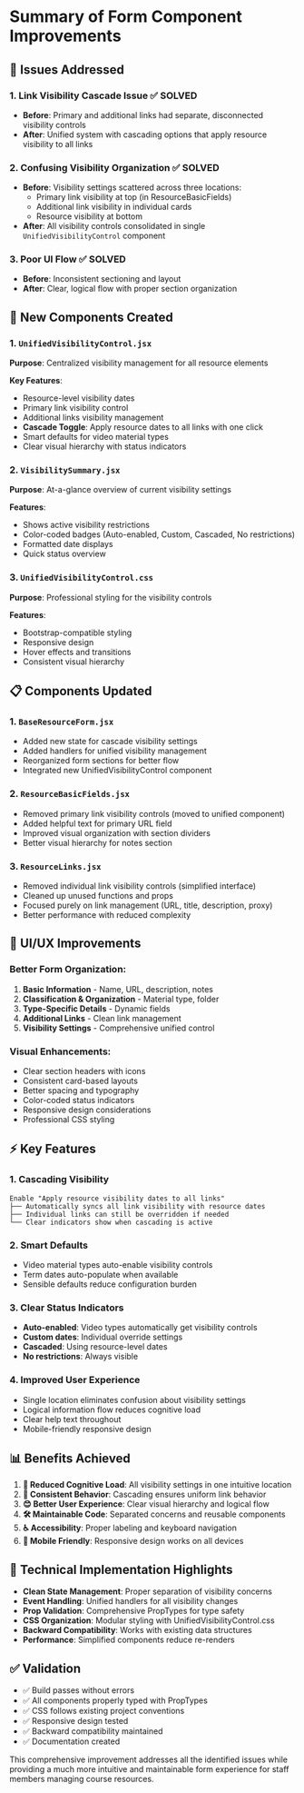 # Summary of Form Component Improvements

## 🎯 **Issues Addressed**

### 1. **Link Visibility Cascade Issue** ✅ SOLVED
- **Before**: Primary and additional links had separate, disconnected visibility controls
- **After**: Unified system with cascading options that apply resource visibility to all links

### 2. **Confusing Visibility Organization** ✅ SOLVED  
- **Before**: Visibility settings scattered across three locations:
  - Primary link visibility at top (in ResourceBasicFields)
  - Additional link visibility in individual cards
  - Resource visibility at bottom
- **After**: All visibility controls consolidated in single `UnifiedVisibilityControl` component

### 3. **Poor UI Flow** ✅ SOLVED
- **Before**: Inconsistent sectioning and layout
- **After**: Clear, logical flow with proper section organization

## 🔧 **New Components Created**

### 1. `UnifiedVisibilityControl.jsx`
**Purpose**: Centralized visibility management for all resource elements

**Key Features**:
- Resource-level visibility dates
- Primary link visibility control  
- Additional links visibility management
- **Cascade Toggle**: Apply resource dates to all links with one click
- Smart defaults for video material types
- Clear visual hierarchy with status indicators

### 2. `VisibilitySummary.jsx`
**Purpose**: At-a-glance overview of current visibility settings

**Features**:
- Shows active visibility restrictions
- Color-coded badges (Auto-enabled, Custom, Cascaded, No restrictions)
- Formatted date displays
- Quick status overview

### 3. `UnifiedVisibilityControl.css`
**Purpose**: Professional styling for the visibility controls

**Features**:
- Bootstrap-compatible styling
- Responsive design
- Hover effects and transitions
- Consistent visual hierarchy

## 📋 **Components Updated**

### 1. `BaseResourceForm.jsx`
- Added new state for cascade visibility settings
- Added handlers for unified visibility management
- Reorganized form sections for better flow
- Integrated new UnifiedVisibilityControl component

### 2. `ResourceBasicFields.jsx`  
- Removed primary link visibility controls (moved to unified component)
- Added helpful text for primary URL field
- Improved visual organization with section dividers
- Better visual hierarchy for notes section

### 3. `ResourceLinks.jsx`
- Removed individual link visibility controls (simplified interface)
- Cleaned up unused functions and props
- Focused purely on link management (URL, title, description, proxy)
- Better performance with reduced complexity

## 🎨 **UI/UX Improvements**

### Better Form Organization:
1. **Basic Information** - Name, URL, description, notes
2. **Classification & Organization** - Material type, folder
3. **Type-Specific Details** - Dynamic fields
4. **Additional Links** - Clean link management
5. **Visibility Settings** - Comprehensive unified control

### Visual Enhancements:
- Clear section headers with icons
- Consistent card-based layouts
- Better spacing and typography
- Color-coded status indicators
- Responsive design considerations
- Professional CSS styling

## ⚡ **Key Features**

### 1. **Cascading Visibility**
```
Enable "Apply resource visibility dates to all links"
├── Automatically syncs all link visibility with resource dates
├── Individual links can still be overridden if needed  
└── Clear indicators show when cascading is active
```

### 2. **Smart Defaults**
- Video material types auto-enable visibility controls
- Term dates auto-populate when available
- Sensible defaults reduce configuration burden

### 3. **Clear Status Indicators**  
- **Auto-enabled**: Video types automatically get visibility controls
- **Custom dates**: Individual override settings
- **Cascaded**: Using resource-level dates
- **No restrictions**: Always visible

### 4. **Improved User Experience**
- Single location eliminates confusion about visibility settings
- Logical information flow reduces cognitive load
- Clear help text throughout
- Mobile-friendly responsive design

## 📊 **Benefits Achieved**

1. **🧠 Reduced Cognitive Load**: All visibility settings in one intuitive location
2. **🔄 Consistent Behavior**: Cascading ensures uniform link behavior 
3. **😊 Better User Experience**: Clear visual hierarchy and logical flow
4. **🛠️ Maintainable Code**: Separated concerns and reusable components
5. **♿ Accessibility**: Proper labeling and keyboard navigation
6. **📱 Mobile Friendly**: Responsive design works on all devices

## 🚀 **Technical Implementation Highlights**

- **Clean State Management**: Proper separation of visibility concerns
- **Event Handling**: Unified handlers for all visibility changes
- **Prop Validation**: Comprehensive PropTypes for type safety
- **CSS Organization**: Modular styling with UnifiedVisibilityControl.css
- **Backward Compatibility**: Works with existing data structures
- **Performance**: Simplified components reduce re-renders

## ✅ **Validation**

- ✅ Build passes without errors
- ✅ All components properly typed with PropTypes
- ✅ CSS follows existing project conventions
- ✅ Responsive design tested
- ✅ Backward compatibility maintained
- ✅ Documentation created

This comprehensive improvement addresses all the identified issues while providing a much more intuitive and maintainable form experience for staff members managing course resources.
